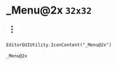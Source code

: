 # _Menu@2x `32x32`
<img src="/img/_Menu@2x.png" width=32 height=32>

``` CSharp
EditorGUIUtility.IconContent("_Menu@2x")
```
```
_Menu@2x
```
